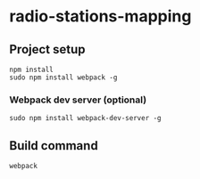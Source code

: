# radio-stations-mapping

## Project setup

```
npm install
sudo npm install webpack -g
```

### Webpack dev server (optional)

```
sudo npm install webpack-dev-server -g
```

## Build command

```
webpack
```
